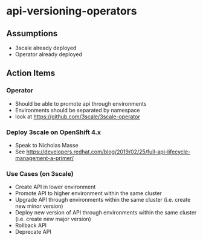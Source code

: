 # api-versioning-operators

## Assumptions
* 3scale already deployed
* Operator already deployed

## Action Items

### Operator
* Should be able to promote api through environments
* Environments should be separated by namespace
* look at https://github.com/3scale/3scale-operator

### Deploy 3scale on OpenShift 4.x
* Speak to Nicholas Masse
* See https://developers.redhat.com/blog/2019/02/25/full-api-lifecycle-management-a-primer/

### Use Cases (on 3scale)
* Create API in lower environment
* Promote API to higher environment within the same cluster
* Upgrade API through environments within the same cluster (i.e. create new minor version)
* Deploy new version of API through environments within the same cluster (i.e. create new major version)
* Rollback API
* Deprecate API